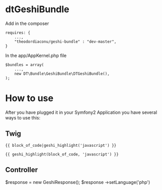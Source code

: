 dtGeshiBundle
===================================================

Add in the composer
```
requires: {
    ...,
    "theodordiaconu/geshi-bundle" : "dev-master",
}
```

In the app/AppKernel.php file
```
$bundles = array(
    ...,
    new DT\Bundle\GeshiBundle\DTGeshiBundle(),
);
```

How to use
===================================================

After you have plugged it in your Symfony2 Application you have several ways to use this:

Twig
---------------------------
```
{{ block_of_code|geshi_highlight('javascript') }}

{{ geshi_highlight(block_of_code, 'javascript') }}
```

Controller
---------------------------
$response = new GeshiResponse();
$response
    ->setLanguage('php')